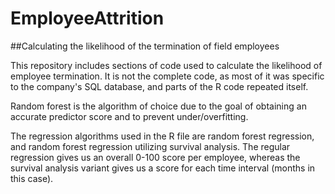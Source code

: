 # EmployeeAttrition
##Calculating the likelihood of the termination of field employees 


This repository includes sections of code used to calculate the likelihood of employee termination.  It is not the complete code, as most of it was specific to the company's SQL database, and parts of the R code repeated itself.

Random forest is the algorithm of choice due to the goal of obtaining an accurate predictor score and to prevent under/overfitting.

The regression algorithms used in the R file are random forest regression, and random forest regression utilizing survival analysis.  The regular regression gives us an overall 0-100 score per employee, whereas the survival analysis variant gives us a score for each time interval (months in this case).
